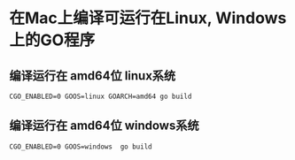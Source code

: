 # 在Mac上编译可运行在Linux, Windows上的GO程序

## 编译运行在 amd64位 linux系统

```shell
CGO_ENABLED=0 GOOS=linux GOARCH=amd64 go build
```

## 编译运行在 amd64位 windows系统

```
CGO_ENABLED=0 GOOS=windows  go build 
```
